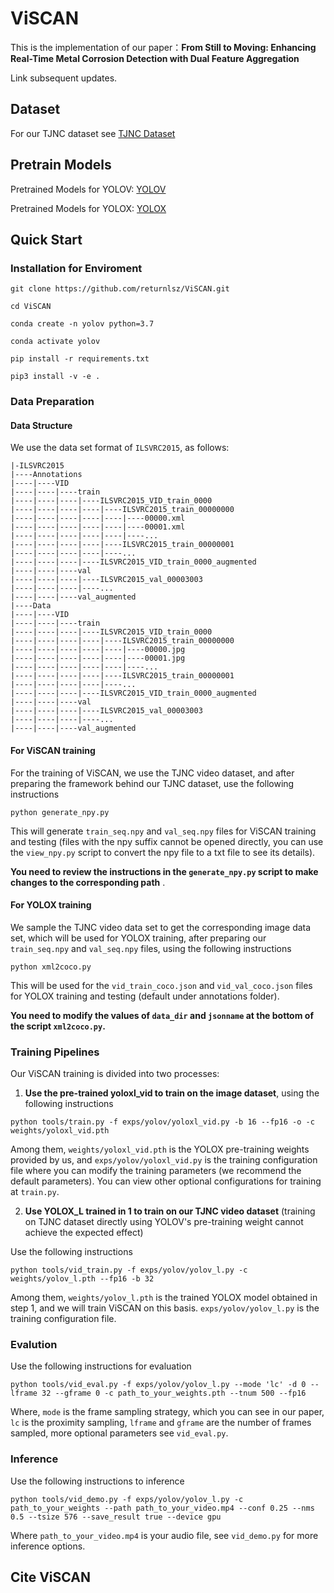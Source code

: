 # ViSCAN
This is the implementation of our paper：**From Still to Moving: Enhancing Real-Time Metal Corrosion Detection with Dual Feature Aggregation**

Link subsequent updates.

## Dataset

For our TJNC dataset see [TJNC Dataset](https://drive.google.com/file/d/1AKcqN7VhY7pjmY0eztME9bvne1g2yVUW/view?usp=drive_link)

## Pretrain Models

Pretrained Models for YOLOV: [YOLOV](https://drive.google.com/file/d/1URbEAVIQH1azU1kmXfCwvpciHjTseA6c/view?usp=drive_link)

Pretrained Models for YOLOX: [YOLOX](https://drive.google.com/file/d/1F2-zF9j0ihX6K3GZUiKRG2ZuiYqvXy-7/view?usp=drive_link)

## Quick Start

### Installation for Enviroment

```
git clone https://github.com/returnlsz/ViSCAN.git

cd ViSCAN

conda create -n yolov python=3.7

conda activate yolov

pip install -r requirements.txt

pip3 install -v -e .
```

### Data Preparation

#### Data Structure

We use the data set format of `ILSVRC2015`, as follows:

```
|-ILSVRC2015
|----Annotations
|----|----VID
|----|----|----train
|----|----|----|----ILSVRC2015_VID_train_0000
|----|----|----|----|----ILSVRC2015_train_00000000
|----|----|----|----|----|----00000.xml
|----|----|----|----|----|----00001.xml
|----|----|----|----|----|----...
|----|----|----|----|----ILSVRC2015_train_00000001
|----|----|----|----|----...
|----|----|----|----ILSVRC2015_VID_train_0000_augmented
|----|----|----val
|----|----|----|----ILSVRC2015_val_00003003
|----|----|----|----...
|----|----|----val_augmented
|----Data
|----|----VID
|----|----|----train
|----|----|----|----ILSVRC2015_VID_train_0000
|----|----|----|----|----ILSVRC2015_train_00000000
|----|----|----|----|----|----00000.jpg
|----|----|----|----|----|----00001.jpg
|----|----|----|----|----|----...
|----|----|----|----|----ILSVRC2015_train_00000001
|----|----|----|----|----...
|----|----|----|----ILSVRC2015_VID_train_0000_augmented
|----|----|----val
|----|----|----|----ILSVRC2015_val_00003003
|----|----|----|----...
|----|----|----val_augmented
```

#### For ViSCAN training

For the training of ViSCAN, we use the TJNC video dataset, and after preparing the framework behind our TJNC dataset, use the following instructions

```
python generate_npy.py
```

This will generate `train_seq.npy` and `val_seq.npy` files for ViSCAN training and testing (files with the npy suffix cannot be opened directly, you can use the `view_npy.py` script to convert the npy file to a txt file to see its details).

**You need to review the instructions in the `generate_npy.py` script to make changes to the corresponding path** .

#### For YOLOX training

We sample the TJNC video data set to get the corresponding image data set, which will be used for YOLOX training, after preparing our `train_seq.npy` and `val_seq.npy` files, using the following instructions

```
python xml2coco.py
```

This will be used for the `vid_train_coco.json` and `vid_val_coco.json` files for YOLOX training and testing (default under annotations folder).

**You need to modify the values of `data_dir` and `jsonname` at the bottom of the script `xml2coco.py`.**

### Training Pipelines

Our ViSCAN training is divided into two processes:

1. **Use the pre-trained yoloxl_vid to train on the image dataset**, using the following instructions

```
python tools/train.py -f exps/yolov/yoloxl_vid.py -b 16 --fp16 -o -c weights/yoloxl_vid.pth
```

Among them, `weights/yoloxl_vid.pth` is the YOLOX pre-training weights provided by us, and `exps/yolov/yoloxl_vid.py` is the training configuration file where you can modify the training parameters (we recommend the default parameters). You can view other optional configurations for training at `train.py`.

2. **Use YOLOX_L trained in 1 to train on our TJNC video dataset** (training on TJNC dataset directly using YOLOV's pre-training weight cannot achieve the expected effect)

Use the following instructions

```
python tools/vid_train.py -f exps/yolov/yolov_l.py -c weights/yolov_l.pth --fp16 -b 32
```

Among them, `weights/yolov_l.pth` is the trained YOLOX model obtained in step 1, and we will train ViSCAN on this basis. `exps/yolov/yolov_l.py` is the training configuration file.

### Evalution

Use the following instructions for evaluation

```
python tools/vid_eval.py -f exps/yolov/yolov_l.py --mode 'lc' -d 0 --lframe 32 --gframe 0 -c path_to_your_weights.pth --tnum 500 --fp16
```

Where, `mode` is the frame sampling strategy, which you can see in our paper, `lc` is the proximity sampling, `lframe` and `gframe` are the number of frames sampled, more optional parameters see `vid_eval.py`.

### Inference

Use the following instructions to inference

```
python tools/vid_demo.py -f exps/yolov/yolov_l.py -c path_to_your_weights --path path_to_your_video.mp4 --conf 0.25 --nms 0.5 --tsize 576 --save_result true --device gpu
```

Where `path_to_your_video.mp4` is your audio file, see `vid_demo.py` for more inference options.

## Cite ViSCAN
